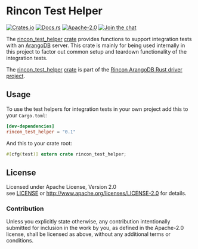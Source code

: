 
# Rincon Test Helper

[![Crates.io][crates_badge]][crate]
[![Docs.rs][docs_badge]][documentation]
[![Apache-2.0][license_badge]][Apache-2.0]
[![Join the chat][gitter_badge]][chat]

[crates_badge]: https://img.shields.io/crates/v/rincon_test_helper.svg
[docs_badge]: https://docs.rs/rincon_test_helper/badge.svg
[license_badge]: https://img.shields.io/badge/license-Apache%2D%2D2%2E0-blue.svg
[gitter_badge]: https://badges.gitter.im/innoave/rincon.svg

[crate]: https://crates.io/crates/rincon_test_helper
[documentation]: https://docs.rs/rincon_test_helper
[Apache-2.0]: https://www.apache.org/licenses/LICENSE-2.0
[chat]: https://gitter.im/innoave/rincon
[Rincon project]: https://github.com/innoave/rincon
[license]: ../LICENSE
[rincon]: ../rincon
[rincon_test_helper]: ../rincon_test_helper

The [rincon_test_helper] [crate] provides functions to support integration tests with an [ArangoDB]
server. This crate is mainly for being used internally in this project to factor out common setup
and teardown functionality of the integration tests.

The [rincon_test_helper] [crate] is part of the [Rincon ArangoDB Rust driver project][Rincon project].

## Usage

To use the test helpers for integration tests in your own project add this to your `Cargo.toml`:

```toml
[dev-dependencies]
rincon_test_helper = "0.1"
```

And this to your crate root:
```rust
#[cfg(test)] extern crate rincon_test_helper;
```

## License

Licensed under Apache License, Version 2.0<br/>
see [LICENSE] or http://www.apache.org/licenses/LICENSE-2.0 for details.

### Contribution

Unless you explicitly state otherwise, any contribution intentionally submitted
for inclusion in the work by you, as defined in the Apache-2.0 license, shall be
licensed as above, without any additional terms or conditions.


[ArangoDB]: https://www.arangodb.com
[AQL]: https://docs.arangodb.com/3.2/AQL/index.html
[Rust]: https://www.rust-lang.org
